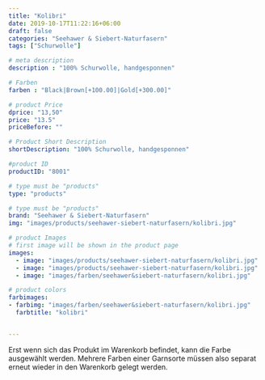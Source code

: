 ```yaml
---
title: "Kolibri"
date: 2019-10-17T11:22:16+06:00
draft: false
categories: "Seehawer & Siebert-Naturfasern"
tags: ["Schurwolle"]

# meta description
description : "100% Schurwolle, handgesponnen"

# Farben
farben : "Black|Brown[+100.00]|Gold[+300.00]"

# product Price
dprice: "13,50"
price: "13.5"
priceBefore: ""

# Product Short Description
shortDescription: "100% Schurwolle, handgesponnen"

#product ID
productID: "8001"

# type must be "products"
type: "products"

# type must be "products"
brand: "Seehawer & Siebert-Naturfasern"
img: "images/products/seehawer-siebert-naturfasern/kolibri.jpg"   

# product Images
# first image will be shown in the product page
images:
  - image: "images/products/seehawer-siebert-naturfasern/kolibri.jpg"
  - image: "images/products/seehawer-siebert-naturfasern/kolibri.jpg"
  - image: "images/farben/seehawer&siebert-naturfasern/kolibri.jpg"

# product colors
farbimages:
- farbimg: "images/farben/seehawer&siebert-naturfasern/kolibri.jpg"	
  farbtitle: "kolibri"


---
```


Erst wenn sich das Produkt im Warenkorb befindet, kann die Farbe ausgewählt werden.
Mehrere Farben einer Garnsorte müssen also separat erneut wieder in den Warenkorb gelegt werden.
